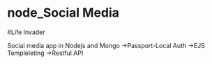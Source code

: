 # node_Social Media
#Life Invader

Social media app in Nodejs and Mongo 
->Passport-Local Auth
->EJS Templeleting
->Restful API

